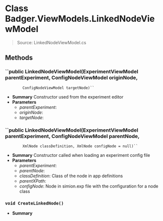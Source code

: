 # Class Badger.ViewModels.LinkedNodeViewModel
> Source: LinkedNodeViewModel.cs
## Methods
### ``public LinkedNodeViewModel(ExperimentViewModel parentExperiment, ConfigNodeViewModel originNode,
            ConfigNodeViewModel targetNode)``
* **Summary**
  Constructor used from the experiment editor
* **Parameters**
  * _parentExperiment_: 
  * _originNode_: 
  * _targetNode_: 
### ``public LinkedNodeViewModel(ExperimentViewModel parentExperiment, ConfigNodeViewModel parentNode,
            XmlNode classDefinition, XmlNode configNode = null)``
* **Summary**
  Constructor called when loading an experiment config file
* **Parameters**
  * _parentExperiment_: 
  * _parentNode_: 
  * _classDefinition_: Class of the node in app definitions
  * _parentXPath_: 
  * _configNode_: Node in simion.exp file with the configuration for a node class
### ``void CreateLinkedNode()``
* **Summary**
  
